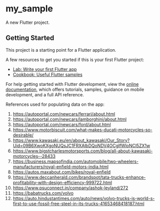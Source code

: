 # my_sample

A new Flutter project.

## Getting Started

This project is a starting point for a Flutter application.

A few resources to get you started if this is your first Flutter project:

- [Lab: Write your first Flutter app](https://docs.flutter.dev/get-started/codelab)
- [Cookbook: Useful Flutter samples](https://docs.flutter.dev/cookbook)

For help getting started with Flutter development, view the
[online documentation](https://docs.flutter.dev/), which offers tutorials,
samples, guidance on mobile development, and a full API reference.

References used for populating data on the app:
1. https://autoportal.com/newcars/ferrari/about.html
2. https://autoportal.com/newcars/lamborghini/about.html
3. https://autoportal.com/newcars/ford/about.html
4. https://www.motorbiscuit.com/what-makes-ducati-motorcycles-so-desirable/
5. https://www.kawasaki.eu/en/about_kawasaki/Our_Story?Uid=09B6XwoKXgoNUQsJC1FRXAlbDQoNDV4OCglfWloNCl5ZX1w
6. https://www.bigstcharlesmotorsports.com/blog/all-about-kawasaki-motorcycles--28433
7. https://business.mapsofindia.com/automobile/two-wheelers-manufacturers/royal-enfield-motors-india.html
8. https://autos.maxabout.com/bikes/royal-enfield
9. https://www.deccanherald.com/brandspot/tata-trucks-enhance-profitability-with-design-efficiency-999722.html
10. https://www.psuconnect.in/company/ashok-leyland/272
11. https://babatrucks.com/volvo
12. https://auto.hindustantimes.com/auto/news/volvo-trucks-is-world-s-first-to-use-fossil-free-steel-in-its-trucks-41653468418187.html